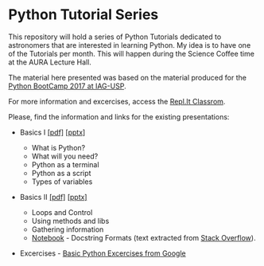 # Python Tutorial Series

This repository will hold a series of Python Tutorials dedicated to astronomers that are interested in learning Python. My idea is to have one of the Tutorials per month. This will happen during the Science Coffee time at the AURA Lecture Hall.

The material here presented was based on the material produced for the [Python BootCamp 2017 at IAG-USP](https://github.com/b1quint/PythonBootcamp2017).

For more information and excercises, access the [Repl.It Classrom](https://repl.it/data/classrooms/share/35396e379378bdf971abf2ca1c83b3df).

Please, find the information and links for the existing presentations:

- Basics I [[pdf]](https://github.com/b1quint/Python-Tutorial-Series/blob/master/Presentations/Python%20Tutorial%20Series%20-%20Basics%20I.pdf) [[pptx]](https://github.com/b1quint/Python-Tutorial-Series/blob/master/Presentations/Python%20Tutorial%20Series%20-%20Basics%20I.pptx)
  - What is Python?
  - What will you need?
  - Python as a terminal
  - Python as a script
  - Types of variables

- Basics II [[pdf]](https://github.com/b1quint/Python-Tutorial-Series/blob/master/Presentations/Python%20Tutorial%20Series%20-%20Basics%20II.pdf) [[pptx]](https://github.com/b1quint/Python-Tutorial-Series/blob/master/Presentations/Python%20Tutorial%20Series%20-%20Basics%20II.pptx)
  - Loops and Control
  - Using methods and libs
  - Gathering information
  - [Notebook](https://github.com/b1quint/Python-Tutorial-Series/blob/master/Notebooks/PTS%20Basics%20II%20-%20Docstring%20Format.ipynb) - Docstring Formats (text extracted from [Stack Overflow](https://stackoverflow.com/questions/3898572/what-is-the-standard-python-docstring-format?utm_medium=organic&utm_source=google_rich_qa&utm_campaign=google_rich_qa)).

- Excercises - [Basic Python Excercises from Google](https://developers.google.com/edu/python/exercises/basic)
  
